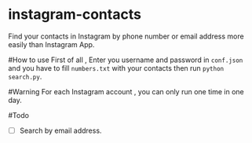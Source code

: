 # instagram-contacts
Find your contacts in Instagram by phone number or email address more easily than Instagram App.

#How to use
First of all , Enter you username and password in `conf.json` and you have to fill `numbers.txt` with your contacts then run `python search.py`.

#Warning
For each Instagram account , you can only run one time in one day.

#Todo
 - [ ] Search by email address.
 
